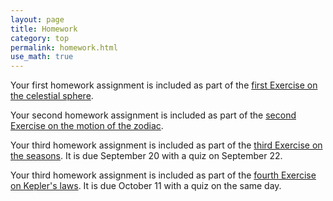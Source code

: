 ```yaml
---
layout: page
title: Homework
category: top
permalink: homework.html
use_math: true
---
```


Your first homework assignment is included as part of the <a href="tutorials/celestial-sphere/celestial-sphere.pdf">first Exercise on the celestial sphere</a>. 

Your second homework assignment is included as part of the <a href="tutorials/zodiac-motion/zodiac-motion.pdf">second Exercise on the motion of the zodiac</a>. 

Your third homework assignment is included as part of the <a href="tutorials/the-seasons/the-seasons.pdf">third Exercise on the seasons</a>. It is due September 20 with a quiz on September 22.

Your third homework assignment is included as part of the <a href="tutorials/keplers-laws/keplers-laws.pdf">fourth Exercise on Kepler's laws</a>. It is due October 11 with a quiz on the same day. 

